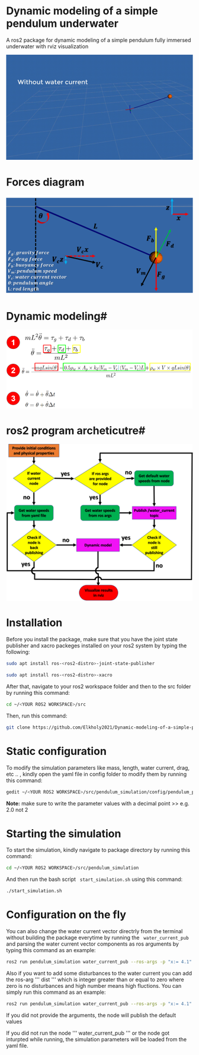 # Dynamic modeling of a simple pendulum underwater

A ros2 package for dynamic modeling of a simple pendulum fully immersed underwater with rviz visualization


![](https://github.com/Elkholy2021/pendulum_simulation/blob/main/pendulum.gif)

# Forces diagram #
![](https://github.com/Elkholy2021/pendulum_simulation/blob/main/forces.png)
# Dynamic modeling#
![](https://github.com/Elkholy2021/pendulum_simulation/blob/main/modeling.PNG)
# ros2 program archeticutre#
![](https://github.com/Elkholy2021/pendulum_simulation/blob/main/architecture.png)




# Installation #
Before you install the package, make sure that you have the joint state publisher and xacro packeges installed on your ros2 system by typing the following:
```bash
sudo apt install ros-<ros2-distro>-joint-state-publisher
```
```bash
sudo apt install ros-<ros2-distro>-xacro
```

After that, navigate to your ros2 workspace folder and then to the src folder by running this command:

```bash
cd ~/<YOUR ROS2 WORKSPACE>/src
```

Then, run this command:

```bash
git clone https://github.com/Elkholy2021/Dynamic-modeling-of-a-simple-pendulum-undrerwater.git
```

# Static configuration #
To modify the simulation parameters like mass, length, water current, drag, etc .. , kindly open the yaml file in config folder to modify them by running this command:
```bash
gedit ~/<YOUR ROS2 WORKSPACE>/src/pendulum_simulation/config/pendulum_params.yaml
```
**Note:** make sure to write the parameter values with a decimal point >> e.g. 2.0 not 2


# Starting the simulation #
To start the simulation, kindly navigate to package directory by running this command:
```bash
cd ~/<YOUR ROS2 WORKSPACE>/src/pendulum_simulation
```
And then run the bash script ``` start_simulation.sh``` using this command:
```bash
./start_simulation.sh
```

# Configuration on the fly #
You can also change the water current vector directrly from the terminal without building the package everytime by running the ``` water_current_pub``` and parsing the water current vector components as ros arguments by typing this command as an example:
```bash
ros2 run pendulum_simulation water_current_pub --ros-args -p "x:= 4.1" -p "y:=0.0" -p "z:=-2.1"
```
Also if you want to add some disturbances to the water current you can add the ros-arg ''' dist ''' which is integer greater than or equal to zero where zero is no disturbances and high number means high fluctions. You can simply run this command as an example:
```bash
ros2 run pendulum_simulation water_current_pub --ros-args -p "x:= 4.1" -p "y:=0.0" -p "z:=-2.1" -p "dist:=15"
```
If you did not provide the arguments, the node will publish the default values

If you did not run the node ''' water_current_pub ''' or  the node got inturpted while running, the simulation parameters will be loaded from the yaml file. 
